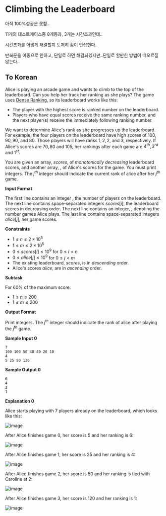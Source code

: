 # Climbing the Leaderboard

아직 100%성공은 못함..

11개의 테스트케이스중 8개통과, 3개는 시간초과인데..

시간초과를 어떻게 해결할지 도저히 감이 안잡힌다..

반복문을 이중으로 안하고, 단일로 하면 해결되겠지만..단일로 할만한 방법이 떠오르질 않는다..

## To Korean





Alice is playing an arcade game and wants to climb to the top of the leaderboard. Can you help her track her ranking as she plays? The game uses [Dense Ranking](https://en.wikipedia.org/wiki/Ranking#Dense_ranking_.28.221223.22_ranking.29), so its leaderboard works like this:

- The player with the highest score is ranked number  on the leaderboard.
- Players who have equal scores receive the same ranking number, and the next player(s) receive the immediately following ranking number.

We want to determine Alice's rank as she progresses up the leaderboard. For example, the four players on the leaderboard have high scores of $100, 90, 90,$ and $80$. Those players will have ranks $1, 2, 2,$ and $3$, respectively. If Alice's scores are $70, 80$  and $105$, her rankings after each game are $4^{th}, 3^{rd}$  and $1^{st}$.

You are given an array, $scores$, of *monotonically decreasing* leaderboard scores, and another array, , of Alice's scores for the game. You must print  integers. The $j^{th}$ integer should indicate the current rank of alice after her $j^{th}$ game.

**Input Format**

The first line contains an integer , the number of players on the leaderboard. 
The next line contains  space-separated integers $scores[i]$, the leaderboard scores in decreasing order. 
The next line contains an integer, , denoting the number games Alice plays. 
The last line contains  space-separated integers $alice[j]$, her game scores.

**Constraints**

- $1\leq n \leq 2 \times 10^5$
- $1\leq m \leq 2 \times 10^5$
- $0\leq scores[i]\leq 10^9$ for $0\leq i <n$
- $0\leq alice[j]\leq10^9$ for $0\leq j <m$
- The existing leaderboard, $scores$, is in *descending* order.
- Alice's scores $alice$, are in *ascending* order.

**Subtask**

For $60\%$ of the maximum score:

- $1\leq n \leq 200$
- $1\leq m \leq200$

**Output Format**

Print  integers. The $j^{th}$ integer should indicate the rank of alice after playing the $j^{th}$ game.

**Sample Input 0**

```
7
100 100 50 40 40 20 10
4
5 25 50 120
```

**Sample Output 0**

```
6
4
2
1
```

**Explanation 0**

Alice starts playing with 7 players already on the leaderboard, which looks like this:

![image](https://s3.amazonaws.com/hr-challenge-images/0/1481263702-9b5e9abd56-climbingrank.png)

After Alice finishes game 0, her score is 5 and her ranking is 6:

![image](https://s3.amazonaws.com/hr-challenge-images/0/1481263847-2443e11cea-climbingrank1.png)

After Alice finishes game 1, her score is 25 and her ranking is 4:

![image](https://s3.amazonaws.com/hr-challenge-images/0/1481264155-cb76495070-climbingrank3.png)

After Alice finishes game 2, her score is 50 and her ranking is tied with Caroline at 2:

![image](https://s3.amazonaws.com/hr-challenge-images/0/1481264229-a216b3a974-climbingrank4.png)

After Alice finishes game 3, her score is 120 and her ranking is 1:

![image](https://s3.amazonaws.com/hr-challenge-images/0/1481264323-30f93fa8de-climbingrank5.png)